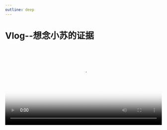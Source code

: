 ```yaml
---
outline: deep
---
```


# Vlog--想念小苏的证据
<Video
  src="/blood.mp4"
  poster="https://cdn.jsdelivr.net/gh/themusecatcher/resources@0.1.2/ultra.jpg"
  width="100%"
  height="auto"
  controls
/>

